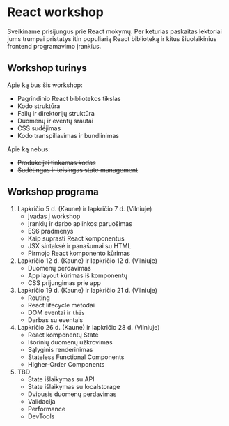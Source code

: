 # React workshop
Sveikiname prisijungus prie React mokymų. Per keturias paskaitas lektoriai jums trumpai pristatys itin populiarią React biblioteką ir kitus šiuolaikinius frontend programavimo įrankius.

## Workshop turinys
Apie ką bus šis workshop:
* Pagrindinio React bibliotekos tikslas
* Kodo struktūra
* Failų ir direktorijų struktūra
* Duomenų ir eventų srautai
* CSS sudėjimas
* Kodo transpiliavimas ir bundlinimas

Apie ką nebus:
* <del>Produkcijai tinkamas kodas</del>
* <del>Sudėtingas ir teisingas state management</del>

## Workshop programa
1. Lapkričio 5 d. (Kaune) ir lapkričio 7 d. (Vilniuje)
    * Įvadas į workshop
    * Įrankių ir darbo aplinkos paruošimas
    * ES6 pradmenys
    * Kaip suprasti React komponentus
    * JSX sintaksė ir panašumai su HTML
    * Pirmojo React komponento kūrimas
2. Lapkričio 12 d. (Kaune) ir lapkričio 12 d. (Vilniuje) 
    * Duomenų perdavimas
    * App layout kūrimas iš komponentų
    * CSS prijungimas prie app
3. Lapkričio 19 d. (Kaune) ir lapkričio 21 d. (Vilniuje) 
    * Routing
    * React lifecycle metodai
    * DOM eventai ir `this`
    * Darbas su eventais
4. Lapkričio 26 d. (Kaune) ir lapkričio 28 d. (Vilniuje) 
    * React komponentų State
    * Išorinių duomenų užkrovimas
    * Sąlyginis renderinimas
    * Stateless Functional Components
    * Higher-Order Components
5. TBD
    * State išlaikymas su API
    * State išlaikymas su localstorage
    * Dvipusis duomenų perdavimas
    * Validacija
    * Performance
    * DevTools
